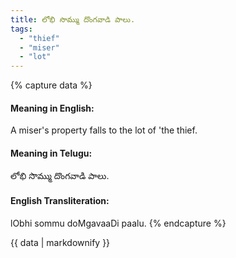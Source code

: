 ```yaml
---
title: లోభి సొమ్ము దొంగవాడి పాలు.
tags:
  - "thief"
  - "miser"
  - "lot"
---
```


{% capture data %}
#### Meaning in English:
A miser's property falls to the lot of 'the thief.

#### Meaning in Telugu:
లోభి సొమ్ము దొంగవాడి పాలు.

#### English Transliteration:
lObhi sommu doMgavaaDi paalu.
{% endcapture %}

{{ data | markdownify }}

